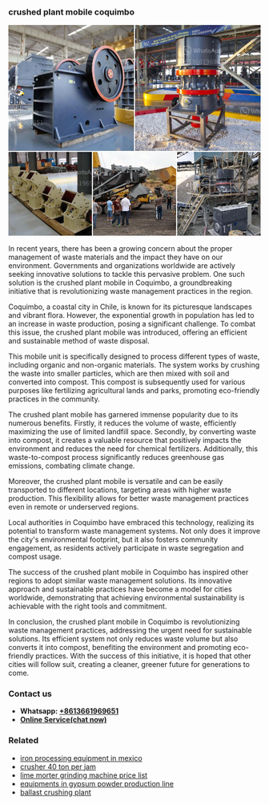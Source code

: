 <h3>crushed plant mobile coquimbo</h3><img src='1704791445.jpg' alt=''><p>In recent years, there has been a growing concern about the proper management of waste materials and the impact they have on our environment. Governments and organizations worldwide are actively seeking innovative solutions to tackle this pervasive problem. One such solution is the crushed plant mobile in Coquimbo, a groundbreaking initiative that is revolutionizing waste management practices in the region.</p><p>Coquimbo, a coastal city in Chile, is known for its picturesque landscapes and vibrant flora. However, the exponential growth in population has led to an increase in waste production, posing a significant challenge. To combat this issue, the crushed plant mobile was introduced, offering an efficient and sustainable method of waste disposal.</p><p>This mobile unit is specifically designed to process different types of waste, including organic and non-organic materials. The system works by crushing the waste into smaller particles, which are then mixed with soil and converted into compost. This compost is subsequently used for various purposes like fertilizing agricultural lands and parks, promoting eco-friendly practices in the community.</p><p>The crushed plant mobile has garnered immense popularity due to its numerous benefits. Firstly, it reduces the volume of waste, efficiently maximizing the use of limited landfill space. Secondly, by converting waste into compost, it creates a valuable resource that positively impacts the environment and reduces the need for chemical fertilizers. Additionally, this waste-to-compost process significantly reduces greenhouse gas emissions, combating climate change.</p><p>Moreover, the crushed plant mobile is versatile and can be easily transported to different locations, targeting areas with higher waste production. This flexibility allows for better waste management practices even in remote or underserved regions.</p><p>Local authorities in Coquimbo have embraced this technology, realizing its potential to transform waste management systems. Not only does it improve the city's environmental footprint, but it also fosters community engagement, as residents actively participate in waste segregation and compost usage.</p><p>The success of the crushed plant mobile in Coquimbo has inspired other regions to adopt similar waste management solutions. Its innovative approach and sustainable practices have become a model for cities worldwide, demonstrating that achieving environmental sustainability is achievable with the right tools and commitment.</p><p>In conclusion, the crushed plant mobile in Coquimbo is revolutionizing waste management practices, addressing the urgent need for sustainable solutions. Its efficient system not only reduces waste volume but also converts it into compost, benefiting the environment and promoting eco-friendly practices. With the success of this initiative, it is hoped that other cities will follow suit, creating a cleaner, greener future for generations to come.</p><h3>Contact us</h3><ul><li><strong>Whatsapp:&nbsp;<a href="https://wa.me/8613661969651">+8613661969651</a></strong></li><li><a href="https://swt.shibang-china.com/?git&amp;zhl&amp;crushed plant mobile coquimbo"><strong>Online Service(chat now)</strong></a></li></ul><h3>Related</h3><ul><li><a href='iron processing equipment in mexico.md'>iron processing equipment in mexico</a></li><li><a href='crusher 40 ton per jam.md'>crusher 40 ton per jam</a></li><li><a href='lime morter grinding machine price list.md'>lime morter grinding machine price list</a></li><li><a href='equipments in gypsum powder production line.md'>equipments in gypsum powder production line</a></li><li><a href='ballast crushing plant.md'>ballast crushing plant</a></li></ul>